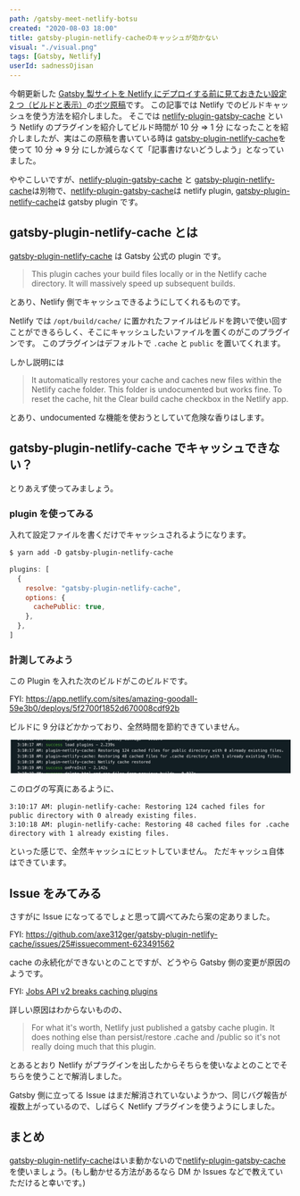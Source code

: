 ```yaml
---
path: /gatsby-meet-netlify-botsu
created: "2020-08-03 18:00"
title: gatsby-plugin-netlify-cacheのキャッシュが効かない
visual: "./visual.png"
tags: [Gatsby, Netlify]
userId: sadnessOjisan
---
```


今朝更新した [Gatsby 製サイトを Netlify にデプロイする前に見ておきたい設定 2 つ（ビルドと表示）](/gatsby-meet-netlify)の[ボツ原稿](https://github.com/sadnessOjisan/blog.ojisan.io/pull/61/commits/3a621e73f835bc10be92a13f4f24d70791d4dda5)です。
この記事では Netlify でのビルドキャッシュを使う方法を紹介しました。
そこでは [netlify-plugin-gatsby-cache](https://github.com/jlengstorf/netlify-plugin-gatsby-cache) という Netlify のプラグインを紹介してビルド時間が 10 分 => 1 分 になったことを紹介しましたが、実はこの原稿を書いている時は [gatsby-plugin-netlify-cache](https://www.gatsbyjs.org/packages/gatsby-plugin-netlify-cache/)を使って 10 分 => 9 分 にしか減らなくて「記事書けないどうしよう」となっていました。

ややこしいですが、[netlify-plugin-gatsby-cache](https://github.com/jlengstorf/netlify-plugin-gatsby-cache) と [gatsby-plugin-netlify-cache](https://www.gatsbyjs.org/packages/gatsby-plugin-netlify-cache/)は別物で、[netlify-plugin-gatsby-cache](https://github.com/jlengstorf/netlify-plugin-gatsby-cache)は netlify plugin, [gatsby-plugin-netlify-cache](https://www.gatsbyjs.org/packages/gatsby-plugin-netlify-cache/)は gatsby plugin です。

## gatsby-plugin-netlify-cache とは

[gatsby-plugin-netlify-cache](https://www.gatsbyjs.org/packages/gatsby-plugin-netlify-cache/) は Gatsby 公式の plugin です。

> This plugin caches your build files locally or in the Netlify cache directory. It will massively speed up subsequent builds.

とあり、Netlify 側でキャッシュできるようにしてくれるものです。

Netlify では `/opt/build/cache/` に置かれたファイルはビルドを跨いで使い回すことができるらしく、そこにキャッシュしたいファイルを置くのがこのプラグインです。
このプラグインはデフォルトで `.cache` と `public` を置いてくれます。

しかし説明には

> It automatically restores your cache and caches new files within the Netlify cache folder. This folder is undocumented but works fine. To reset the cache, hit the Clear build cache checkbox in the Netlify app.

とあり、undocumented な機能を使おうとしていて危険な香りはします。

## gatsby-plugin-netlify-cache でキャッシュできない？

とりあえず使ってみましょう。

### plugin を使ってみる

入れて設定ファイルを書くだけでキャッシュされるようになります。

```b
$ yarn add -D gatsby-plugin-netlify-cache
```

```js:title=gatsby-config.js
plugins: [
  {
    resolve: "gatsby-plugin-netlify-cache",
    options: {
      cachePublic: true,
    },
  },
]
```

### 計測してみよう

この Plugin を入れた次のビルドがこのビルドです。

FYI: https://app.netlify.com/sites/amazing-goodall-59e3b0/deploys/5f2700f1852d670008cdf92b

ビルドに 9 分ほどかかっており、全然時間を節約できていません。

![計測写真](log.png)

このログの写真にあるように、

```b
3:10:17 AM: plugin-netlify-cache: Restoring 124 cached files for public directory with 0 already existing files.
3:10:18 AM: plugin-netlify-cache: Restoring 48 cached files for .cache directory with 1 already existing files.
```

といった感じで、全然キャッシュにヒットしていません。
ただキャッシュ自体はできています。

## Issue をみてみる

さすがに Issue になってるでしょと思って調べてみたら案の定ありました。

FYI: https://github.com/axe312ger/gatsby-plugin-netlify-cache/issues/25#issuecomment-623491562

cache の永続化ができないとのことですが、どうやら Gatsby 側の変更が原因のようです。

FYI: [Jobs API v2 breaks caching plugins](https://github.com/gatsbyjs/gatsby/issues/23365)

詳しい原因はわからないものの、

> For what it's worth, Netlify just published a gatsby cache plugin. It does nothing else than persist/restore .cache and /public so it's not really doing much that this plugin.

とあるとおり Netlify がプラグインを出したからそちらを使いなよとのことでそちらを使うことで解消しました。

Gatsby 側に立ってる Issue はまだ解消されていないようかつ、同じバグ報告が複数上がっているので、しばらく Netlify プラグインを使うようにしました。

## まとめ

[gatsby-plugin-netlify-cache](https://www.gatsbyjs.org/packages/gatsby-plugin-netlify-cache/)はいま動かないので[netlify-plugin-gatsby-cache](https://github.com/jlengstorf/netlify-plugin-gatsby-cache)を使いましょう。(もし動かせる方法があるなら DM か Issues などで教えていただけると幸いです。)
